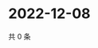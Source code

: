 # 2022-12-08

共 0 条

<!-- BEGIN WEIBO -->
<!-- 最后更新时间 Thu Dec 08 2022 12:18:02 GMT+0800 (China Standard Time) -->

<!-- END WEIBO -->
